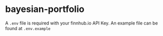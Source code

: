 # bayesian-portfolio

A `.env` file is required with your finnhub.io API Key. An example file can be found at `.env.example`
